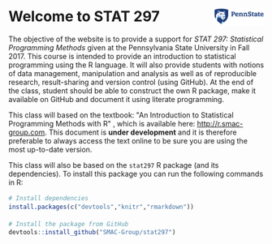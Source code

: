 
<!-- README.md is generated from README.Rmd. Please edit that file -->
<!--[![Travis-CI Build Status](https://travis-ci.org/SMAC-Group/stat297.svg?branch=master)](https://travis-ci.org/SMAC-Group/stat297)-->
Welcome to STAT 297 <a href="https://smac-group.com/"><img src="man/figures/psu2.png" align="right" style="width: 20%; height: 20%"/></a>
=========================================================================================================================================

The objective of the website is to provide a support for *STAT 297: Statistical Programming Methods* given at the Pennsylvania State University in Fall 2017. This course is intended to provide an introduction to statistical programming using the R language. It will also provide students with notions of data management, manipulation and analysis as well as of reproducible research, result-sharing and version control (using GitHub). At the end of the class, student should be able to construct the own R package, make it available on GitHub and document it using literate programming.

This class will based on the textbook: "An Introduction to Statistical Programming Methods with R" , which is available here: <http://r.smac-group.com>. This document is **under development** and it is therefore preferable to always access the text online to be sure you are using the most up-to-date version.

This class will also be based on the `stat297` R package (and its dependencies). To install this package you can run the following commands in R:

``` r
# Install dependencies
install.packages(c("devtools","knitr","rmarkdown"))

# Install the package from GitHub
devtools::install_github("SMAC-Group/stat297")
```
